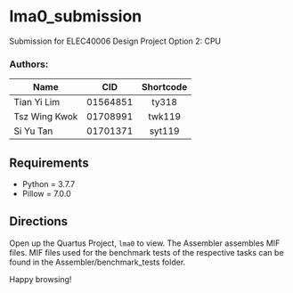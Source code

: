 # lma0_submission
Submission for ELEC40006 Design Project Option 2: CPU
### Authors:
| Name          	| CID      	| Shortcode 	|
|---------------	|----------	|:---------:	|
| Tian Yi Lim   	| 01564851 	|   ty318   	|
| Tsz Wing Kwok 	| 01708991 	|   twk119  	|
| Si Yu Tan     	| 01701371 	|   syt119  	|

## Requirements
- Python = 3.7.7
- Pillow = 7.0.0

## Directions
Open up the Quartus Project, `lma0` to view.
The Assembler assembles MIF files.
MIF files used for the benchmark tests of the respective tasks can be found in the Assembler/benchmark_tests folder.

Happy browsing!
